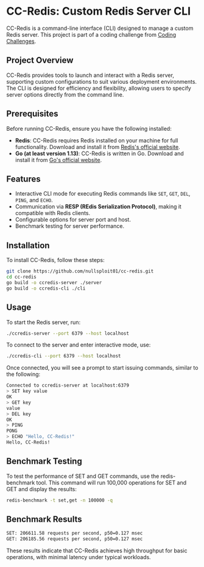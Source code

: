# CC-Redis: Custom Redis Server CLI

CC-Redis is a command-line interface (CLI) designed to manage a custom Redis server. This project is part of a coding challenge from [Coding Challenges](https://codingchallenges.fyi/challenges/challenge-redis/).

## Project Overview

CC-Redis provides tools to launch and interact with a Redis server, supporting custom configurations to suit various deployment environments. The CLI is designed for efficiency and flexibility, allowing users to specify server options directly from the command line.

## Prerequisites

Before running CC-Redis, ensure you have the following installed:

- **Redis**: CC-Redis requires Redis installed on your machine for full functionality. Download and install it from [Redis's official website](https://redis.io/download).
- **Go (at least version 1.13)**: CC-Redis is written in Go. Download and install it from [Go's official website](https://golang.org/dl/).

## Features

- Interactive CLI mode for executing Redis commands like `SET`, `GET`, `DEL`, `PING`, and `ECHO`.
- Communication via **RESP (REdis Serialization Protocol)**, making it compatible with Redis clients.
- Configurable options for server port and host.
- Benchmark testing for server performance.

## Installation

To install CC-Redis, follow these steps:

```bash
git clone https://github.com/nullsploit01/cc-redis.git
cd cc-redis
go build -o ccredis-server ./server
go build -o ccredis-cli ./cli
```

## Usage

To start the Redis server, run:

```bash
./ccredis-server --port 6379 --host localhost
```

To connect to the server and enter interactive mode, use:

```bash
./ccredis-cli --port 6379 --host localhost
```

Once connected, you will see a prompt to start issuing commands, similar to the following:

```bash
Connected to ccredis-server at localhost:6379
> SET key value
OK
> GET key
value
> DEL key
OK
> PING
PONG
> ECHO "Hello, CC-Redis!"
Hello, CC-Redis!
```

## Benchmark Testing

To test the performance of SET and GET commands, use the redis-benchmark tool. This command will run 100,000 operations for SET and GET and display the results:

```bash
redis-benchmark -t set,get -n 100000 -q
```

## Benchmark Results

```bash
SET: 206611.58 requests per second, p50=0.127 msec
GET: 206185.56 requests per second, p50=0.127 msec
```

These results indicate that CC-Redis achieves high throughput for basic operations, with minimal latency under typical workloads.
